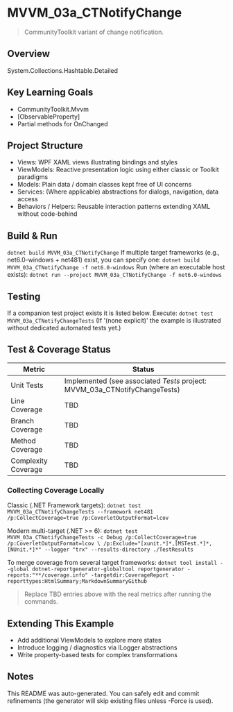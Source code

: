 ﻿# MVVM_03a_CTNotifyChange

> CommunityToolkit variant of change notification.

## Overview
System.Collections.Hashtable.Detailed

## Key Learning Goals
- CommunityToolkit.Mvvm
- [ObservableProperty]
- Partial methods for OnChanged

## Project Structure
- Views: WPF XAML views illustrating bindings and styles
- ViewModels: Reactive presentation logic using either classic or Toolkit paradigms
- Models: Plain data / domain classes kept free of UI concerns
- Services: (Where applicable) abstractions for dialogs, navigation, data access
- Behaviors / Helpers: Reusable interaction patterns extending XAML without code-behind

## Build & Run
`
dotnet build MVVM_03a_CTNotifyChange
`
If multiple target frameworks (e.g., net6.0-windows + net481) exist, you can specify one:
`
dotnet build MVVM_03a_CTNotifyChange -f net6.0-windows
`
Run (where an executable host exists):
`
dotnet run --project MVVM_03a_CTNotifyChange -f net6.0-windows
`

## Testing
If a companion test project exists it is listed below. Execute:
`
dotnet test MVVM_03a_CTNotifyChangeTests
`
(If '(none explicit)' the example is illustrated without dedicated automated tests yet.)

## Test & Coverage Status

| Metric | Status |
|--------|--------|
| Unit Tests | Implemented (see associated *Tests* project: MVVM_03a_CTNotifyChangeTests) |
| Line Coverage | TBD |
| Branch Coverage | TBD |
| Method Coverage | TBD |
| Complexity Coverage | TBD |

### Collecting Coverage Locally

Classic (.NET Framework targets):
`
dotnet test MVVM_03a_CTNotifyChangeTests --framework net481 /p:CollectCoverage=true /p:CoverletOutputFormat=lcov
`

Modern multi-target (.NET >= 6):
`
dotnet test MVVM_03a_CTNotifyChangeTests -c Debug /p:CollectCoverage=true /p:CoverletOutputFormat=lcov \
  /p:Exclude="[xunit.*]*,[MSTest.*]*,[NUnit.*]*" --logger "trx" --results-directory ./TestResults
`

To merge coverage from several target frameworks:
`
dotnet tool install --global dotnet-reportgenerator-globaltool
reportgenerator -reports:"**/coverage.info" -targetdir:CoverageReport -reporttypes:HtmlSummary;MarkdownSummaryGithub
`

> Replace TBD entries above with the real metrics after running the commands.

## Extending This Example
- Add additional ViewModels to explore more states
- Introduce logging / diagnostics via ILogger abstractions
- Write property-based tests for complex transformations

## Notes
This README was auto-generated. You can safely edit and commit refinements (the generator will skip existing files unless -Force is used).
